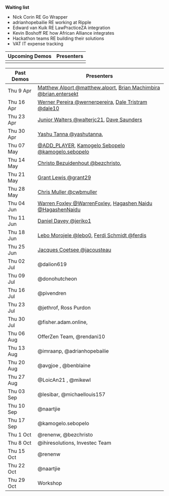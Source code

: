 **Waiting list**
- Nick Corin RE Go Wrapper
- adrianhopebailie RE working at Ripple
- Edward van Kuik RE LawPracticeZA integration
- Kevin Boshoff RE how African Alliance integrates
- Hackathon teams RE building their solutions
- VAT IT expense tracking

|Upcoming Demos|Presenters|
|-|-|
|||

|Past Demos|Presenters|
|-|-|
|Thu 9 Apr|[Matthew Alport @matthew.alport](https://gitlab.com/matthew.alport), [Brian Machimbira @brian.entersekt](https://gitlab.com/brian.entersekt)|
|Thu 16 Apr|[Werner Pereira @wernerpereira](https://gitlab.com/wernerpereira), [Dale Tristram @dale10](https://gitlab.com/dale10)|
|Thu 23 Apr|[Junior Walters @walterjc21](https://gitlab.com/@walterjc21), [Dave Saunders]()|
|Thu 30 Apr|[Yashu Tanna @yashutanna](https://gitlab.com/yashutanna), |
|Thu 07 May|[@ADD_PLAYER](https://gitlab.com/), [Kamogelo Sebopelo @kamogelo.sebopelo](https://gitlab.com/kamogelo.sebopelo)|
|Thu 14 May|[Christo Bezuidenhout @bezchristo](https://gitlab.com/bezchristo), |
|Thu 21 May|[Grant Lewis @grant29](https://gitlab.com/grant29)|
|Thu 28 May|[Chris Muller @cwbmuller](https://gitlab.com/cwbmuller)|
|Thu 04 Jun|[Warren Foxley @WarrenFoxley](https://gitlab.com/WarrenFoxley), [Hagashen Naidu @HagashenNaidu](https://gitlab.com/HagashenNaidu)|
|Thu 11 Jun|[Daniel Davey @jeriko1](https://gitlab.com/jeriko1)|
|Thu 18 Jun|[Lebo Morojele @lebo0](https://gitlab.com/lebo0), [Ferdi Schmidt @ferdis](https://gitlab.comferdis)|
|Thu 25 Jun|[Jacques Coetsee @jacousteau](https://gitlab.com/jacousteau)|
|Thu 02 Jul|@dalion619|
|Thu 09 Jul|@donohutcheon|
|Thu 16 Jul|@pivendren|
|Thu 23 Jul|@jethrof, Ross Purdon|
|Thu 30 Jul|@fisher.adam.online, |
|Thu 06 Aug|OfferZen Team, @rendani10|
|Thu 13 Aug|@imraanp, @adrianhopebailie|
|Thu 20 Aug|@avgjoe , @benblaine|
|Thu 27 Aug|@LoicAn21 , @mikewl|
|Thu 03 Sep|@lesibar, @michaellouis157|
|Thu 10 Sep|@naartjie|
|Thu 17 Sep|@kamogelo.sebopelo|
|Thu 1 Oct|@renenw, @bezchristo|
|Thu 8 Oct|@ihiresolutions, Investec Team|
|Thu 15 Oct|@renenw|
|Thu 22 Oct|@naartjie|
|Thu 29 Oct|Workshop|